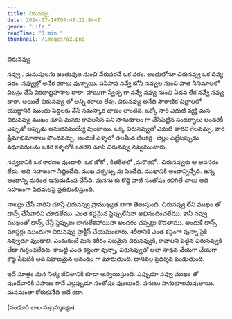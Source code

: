 ```yaml
---
title: చిరునవ్వు
date: 2024-07-14T04:48:22.844Z
genre: "Life "
readTime: "3 min "
thumbnail: /images/a2.png
---
```

<!--StartFragment-->

చిరునవ్వు

నవ్వు.. మనుషులను జంతువుల నుంచి వేరుపరచే ఒక వరం. అందులోనూ చిరునవ్వు ఒక దివ్య వరం. నవ్వుల్లో అనేక రకాలు వున్నాయి. పసిపాప నవ్వే బోసి నవ్వుల నుంచి పాత సినిమాలలో విలన్లు చేసే వికటాట్టహాసాల దాకా. హాయిగా స్వేచ్చ గా నవ్వే నవ్వు నుంచి ఏడవ లేక నవ్వే నవ్వు దాకా. అయితే చిరునవ్వు లో అన్ని రకాలు లేవు. చిరునవ్వు అనేది పౌరాణిక చిత్రాలలో యుద్ధానికి ముందు పెద్దలకు వేసే నమస్కార బాణం లాంటిది. ఒక్కో సారి ఎదుటి వ్యక్తి మన చిరునవ్వు ముఖం చూసి [](<>)మనకు కావలసిన పని సానుకూలం గా చేసిపెట్టిన సందర్భాలు అందరికీ ఎప్పుడో అప్పుడు అనుభవమయ్యే వుంటాయి. ఒక్క చిరునవ్వుతో ఎదుటి వారిని గెలవచ్చు, వారి ప్రేమాభిమానాలు పొందవచ్చు. అందుకే పెళ్ళిలో తలమీద జీలకర్ర -బెల్లం పెట్టేటప్పుడు వధూవరులను ఒకరి కళ్ళలోకి ఒకరిని చూసి చిరునవ్వు నవ్వమంటారు.

నవ్వడానికి ఒక కారణం వుండాలి. ఒక జోకో , కితకితలో ,మరొకటో.. చిరునవ్వుకు ఆ అవసరం లేదు. అది సహజంగా సిద్దించేది. ముఖ వర్చస్సు ను పెంచేది. ముఖానికి అందాన్నిచ్చేది. ఉన్న అందాన్ని మరింత ఇనుమడింప చేసేది. మనసు కు కొద్ది పాటి సంతోషం కలిగితే చాలు అది సహజంగా పెదవులపై ప్రతిబింబిస్తుంది.

నాట్యం చేసే వారిని చూస్తే చిరునవ్వు ప్రాముఖ్యత బాగా తెలుస్తుంది. చిరునవ్వు లేని ముఖం తో డాన్స్ చేసేవారిని చూడలేము. ఎంత కస్టమైన స్టెప్పులేసినా అభినందించలేము. కానీ నవ్వు ముఖంతో డాన్స్ చేస్తే స్టెప్పులు బాగులేకపోయినా అందరం చప్పట్లు కొడతాము. అందుకే డాన్స్ మాస్టర్లు ముందుగా చిరునవ్వు ప్రాక్టీస్ చేయమంటారు. శరీరానికి ఎంత కస్టంగా వున్నా పైకి నవ్వుతూ వుండాలి. ఎందుకంటే మన శరీరం నిజమైన చిరునవ్వుకి, కావాలని పెట్టిన చిరునవ్వుకి తేడా గుర్తించలేదట. కాబట్టి ఎంత కస్టంగా వున్నా, చిరునవ్వుతో అలా సాధన చేయగా చేయగా కొద్ది సేపటికి అది సహజమైన ఆనందం గా మారుతుంది. దానివల్ల ప్రదర్శన పండుతుంది.

ఇదే సూత్రం మన నిత్య జీవితానికి కూడా అన్వయిస్తుంది. ఎప్పుడూ నవ్వు ముఖం తో వుండేవారికి సహజం గానే ఎల్లప్పుడూ సంతోషం వుంటుంది. పనులు సానుకూలమవుతాయి. మనమంతా కోరుకునేది అదే కదా.

(నండూరి బాల సుబ్రహ్మణ్యం)

<!--EndFragment-->